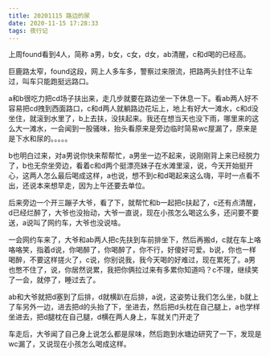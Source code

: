 ```yaml
---
title: 20201115 路边的尿
date: 2020-11-15 17:28:33
tags: 夜行记
---
```


上周found看到4人，简称 a男，b女，c女，d女，ab清醒，c和d喝的已经高。

巨鹿路太窄，found这段，网上人多车多，警察过来限流，把路两头封住不让车过，叫车只能跑挺远路口。

a和b很吃力把cd场子扶出来，走几步就要在路边坐一下休息一下。看ab两人好不容易把cd拽到西面路口，c和d两人就躺路边花坛上，地上有好大一滩水，c和d没坐住，就滚到水里了，b上去扶，没扶起来。我还在想当天也没下雨，哪里来的这么大一滩水，一会闻到一股骚味，抬头看原来是旁边临时简易wc屋漏了，原来是是下水和尿的。。。。。

b也明白过来，对a男说你快来帮帮忙，a男坐一边不起来，说刚刚背上来已经脱力了，b也无奈坐旁边，看着c和d两个挺漂亮妹子在水滩里滚，说，今天开始挺开心，这两人怎么最后喝成这样，a也说，想不到c和d喝起来这么嗨，平时一点看不出，还说本来想早走，因为上午还要去单位。

后来旁边一个开三蹦子大爷，看了下，就帮忙和b一起把c扶起了，c还有点清醒，d已经烂醉了，大爷也没抬动，大爷一直说，现在小孩怎么喝这么多，还问要不要送，a说叫了网约车，大爷也没说啥。

一会网约车来了，大爷和ab两人把c先扶到车前排坐下，然后再搬d，c就在车上咯咯咯笑，指着d说，你喝醉了，你喝醉了，你不行，好傻好可爱。b说，你也一样喝醉，不要这样搓火了，c说，你别说我，我今天喝的好难过，现在累死了。a男也憋不住了，说，你居然说累，我把你俩拉过来有多累你知道吗？c不理，继续笑了一会，就停了，睡过去了。

ab和大爷就把d塞到了后排，d就横趴在后排，a说，这姿势让我们怎么坐，b就上了车另外一边，进去把d的头抬了下，坐进去，然后把d头枕在自己腿上，a也学样坐进去，把d腿枕在自己腿，d横在两人身上，车就关门开走了

车走后，大爷闻了自己身上说怎么都是尿味，然后跑到水塘边研究了一下，发现是wc漏了，又说现在小孩怎么喝成这样。
